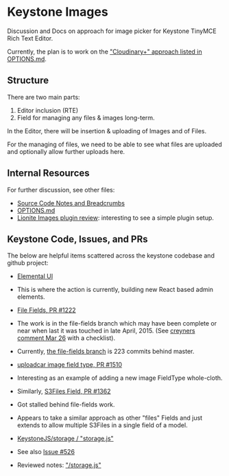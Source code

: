 # Keystone Images
Discussion and Docs on approach for image picker for Keystone TinyMCE Rich Text Editor.

Currently, the plan is to work on the ["Cloudinary+" approach listed in OPTIONS.md](OPTIONS.md).

## Structure
There are two main parts:

1. Editor inclusion (RTE)
2. Field for managing any files & images long-term. 

In the Editor, there will be insertion & uploading of Images and of Files.

For the managing of files, we need to be able to see what files are uploaded and optionally allow further uploads here.

## Internal Resources

For further discussion, see other files:
- [Source Code Notes and Breadcrumbs](SOURCE-NOTES.md) 
- [OPTIONS.md](OPTIONS.md)
- [Lionite Images plugin review](lionite-images/15-07-JP-Review.md): interesting to see a simple plugin setup.

## Keystone Code, Issues, and PRs

The below are helpful items scattered across the keystone codebase and github project:
- [Elemental UI](https://github.com/elementalui/elemental)
 - This is where the action is currently, building new React based admin elements.

- [File Fields, PR #1222](https://github.com/keystonejs/keystone/pull/1222)
 - The work is in the file-fields branch which may have been complete or near when last it was touched in late April, 2015. (See [creyners comment Mar 26](https://github.com/keystonejs/keystone/pull/1222#issuecomment-86541326) with a checklist).
 - Currently, [the file-fields branch](https://github.com/keystonejs/keystone/tree/file-fields) is 223 commits behind master.   

- [uploadcar image field type, PR #1510](https://github.com/keystonejs/keystone/pull/1510)
 - Interesting as an example of adding a new image FieldType whole-cloth.

- Similarly, [S3Files Field, PR #1362](https://github.com/keystonejs/keystone/pull/1362)
 - Got stalled behind file-fields work.
 - Appears to take a similar approach as other "files" Fields and just extends to allow multiple S3Files in a single field of a model.

- [KeystoneJS/storage / "storage.js"](https://github.com/keystonejs/storage)
 - See also [Issue #526](https://github.com/keystonejs/keystone/issues/526)
 - Reviewed notes: ["/storage.js"](https://github.com/jeffreypriebe/keystone-images-docs/tree/master/Storage.js)
